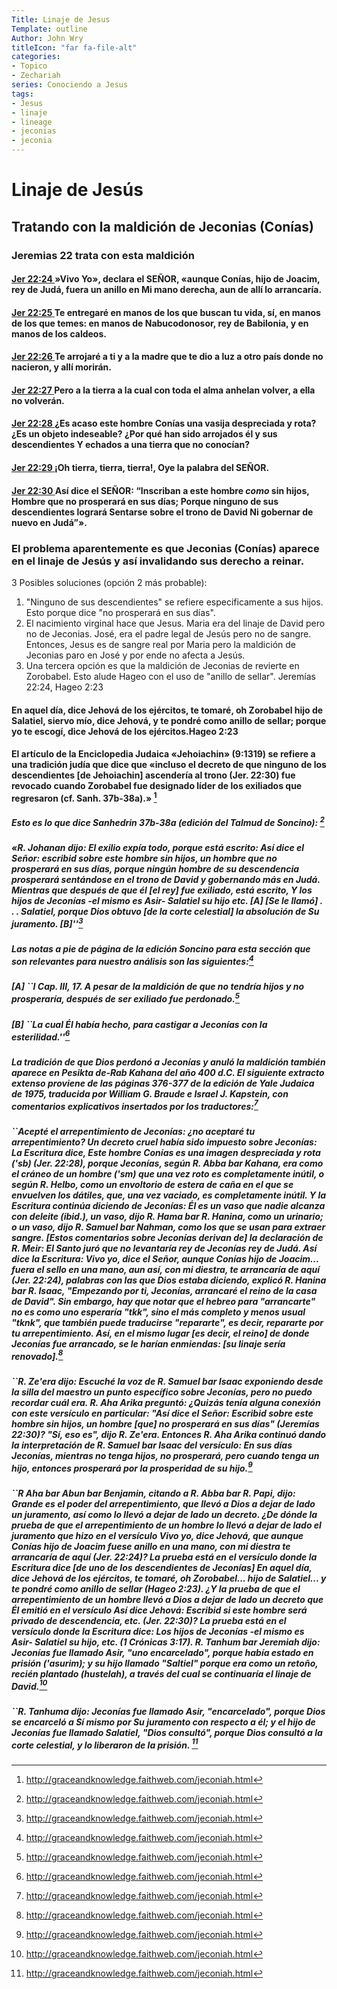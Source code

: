 ```yaml
---
Title: Linaje de Jesus
Template: outline
Author: John Wry
titleIcon: "far fa-file-alt"
categories:
- Topico
- Zechariah
series: Conociendo a Jesus
tags:
- Jesus
- linaje
- lineage
- jeconias
- jeconia
---
```


# Linaje de Jesús

## Tratando con la maldición de Jeconias (Conías)

### Jeremias 22 trata con esta maldición

#### [**Jer 22:24** ](verseid:24.22.24) »Vivo Yo», declara el SEÑOR, «aunque Conías, hijo de Joacim, rey de Judá, **fuera un anillo en Mi mano derecha, aun de allí lo arrancaría**.

#### [**Jer 22:25** ](verseid:24.22.25) Te entregaré en manos de los que buscan tu vida, sí, en manos de los que temes: en manos de Nabucodonosor, rey de Babilonia, y en manos de los caldeos.

#### [**Jer 22:26** ](verseid:24.22.26) Te arrojaré a ti y a la madre que te dio a luz a otro país donde no nacieron, y allí morirán.

#### [**Jer 22:27** ](verseid:24.22.27) Pero a la tierra a la cual con toda el alma anhelan volver, a ella no volverán.

#### [**Jer 22:28** ](verseid:24.22.28) ¿Es acaso este hombre Conías una vasija despreciada y rota? ¿Es un objeto indeseable? ¿Por qué han sido arrojados él y sus descendientes Y echados a una tierra que no conocían?

#### [**Jer 22:29** ](verseid:24.22.29) ¡Oh tierra, tierra, tierra!, Oye la palabra del SEÑOR.

#### [**Jer 22:30** ](verseid:24.22.30) Así dice el SEÑOR: “Inscriban a este hombre *como* sin hijos, Hombre que no prosperará en sus días; **Porque ninguno de sus descendientes logrará Sentarse sobre el trono de David Ni gobernar de nuevo en Judá”»**.

### El problema aparentemente es que Jeconias (Conías) aparece en el linaje de Jesús y así invalidando sus derecho a reinar. 

3 Posibles soluciones (opción 2 más probable): 

1. "Ninguno de sus descendientes" se refiere especificamente a sus hijos. Esto porque dice "no prosperará en sus días". 
2. El nacimiento virginal hace que Jesus. Maria era del linaje de David pero no de Jeconias. José, era el padre legal de Jesús pero no de sangre. Entonces, Jesus es de sangre real por Maria pero la maldición de Jeconias paro en José y por ende no afecta a Jesús. 
3. Una tercera opción es que la maldición de Jeconias de revierte en Zorobabel. Esto alude Hageo con el uso de "anillo de sellar". Jeremías 22:24, Hageo 2:23

#### En aquel día, dice Jehová de los ejércitos, te tomaré, oh Zorobabel hijo de Salatiel, siervo mío, dice Jehová, y te pondré **como anillo de sellar**; porque yo te escogí, dice Jehová de los ejércitos.Hageo 2:23

#### El artículo de la Enciclopedia Judaica «Jehoiachin» (9:1319) se refiere a una tradición judía que dice que «incluso el decreto de que ninguno de los descendientes [de Jehoiachin] ascendería al trono (Jer. 22:30) fue revocado cuando Zorobabel fue designado líder de los exiliados que regresaron (cf. Sanh. 37b-38a).» [^1]

##### Esto es lo que dice Sanhedrin 37b-38a (edición del Talmud de Soncino): [^1]

##### «R. Johanan dijo: El exilio expía todo, porque está escrito: Así dice el Señor: escribid sobre este hombre sin hijos, un hombre que no prosperará en sus días, porque ningún hombre de su descendencia prosperará sentándose en el trono de David y gobernando más en Judá. Mientras que después de que él [el rey] fue exiliado, está escrito, Y los hijos de Jeconías -el mismo es Asir- Salatiel su hijo etc. [A] [Se le llamó] . . . Salatiel, porque Dios obtuvo [de la corte celestial] la absolución de Su juramento. [B]''[^1]

##### Las notas a pie de página de la edición Soncino para esta sección que son relevantes para nuestro análisis son las siguientes:[^1]

##### [A] ``I Cap. III, 17. A pesar de la maldición de que no tendría hijos y no prosperaría, después de ser exiliado fue perdonado.[^1]

##### [B] ``La cual Él había hecho, para castigar a Jeconías con la esterilidad.''[^1]

##### La tradición de que Dios perdonó a Jeconías y anuló la maldición también aparece en Pesikta de-Rab Kahana del año 400 d.C. El siguiente extracto extenso proviene de las páginas 376-377 de la edición de Yale Judaica de 1975, traducida por William G. Braude e Israel J. Kapstein, con comentarios explicativos insertados por los traductores:[^1]

##### ``Acepté el arrepentimiento de Jeconías: ¿no aceptaré tu arrepentimiento? Un decreto cruel había sido impuesto sobre Jeconías: La Escritura dice, Este hombre Conías es una imagen despreciada y rota ('sb) (Jer. 22:28), porque Jeconías, según R. Abba bar Kahana, era como el cráneo de un hombre ('sm) que una vez roto es completamente inútil, o según R. Helbo, como un envoltorio de estera de caña en el que se envuelven los dátiles, que, una vez vaciado, es completamente inútil. Y la Escritura continúa diciendo de Jeconías: Él es un vaso que nadie alcanza con deleite (ibid.), un vaso, dijo R. Hama bar R. Hanina, como un urinario; o un vaso, dijo R. Samuel bar Nahman, como los que se usan para extraer sangre. [Estos comentarios sobre Jeconías derivan de] la declaración de R. Meir: El Santo juró que no levantaría rey de Jeconías rey de Judá. Así dice la Escritura: Vivo yo, dice el Señor, aunque Conías hijo de Joacim... fuera el sello en una mano, aun así, con mi diestra, te arrancaría de aquí (Jer. 22:24), palabras con las que Dios estaba diciendo, explicó R. Hanina bar R. Isaac, "Empezando por ti, Jeconías, arrancaré el reino de la casa de David". Sin embargo, hay que notar que el hebreo para "arrancarte" no es como uno esperaría "tkk", sino el más completo y menos usual "tknk", que también puede traducirse "repararte", es decir, repararte por tu arrepentimiento. Así, en el mismo lugar [es decir, el reino] de donde Jeconías fue arrancado, se le harían enmiendas: [su linaje sería renovado].[^1]

##### ``R. Ze'era dijo: Escuché la voz de R. Samuel bar Isaac exponiendo desde la silla del maestro un punto específico sobre Jeconías, pero no puedo recordar cuál era. R. Aha Arika preguntó: ¿Quizás tenía alguna conexión con este versículo en particular: "Así dice el Señor: Escribid sobre este hombre sin hijos, un hombre [que] no prosperará en sus días" (Jeremías 22:30)? "Sí, eso es", dijo R. Ze'era. Entonces R. Aha Arika continuó dando la interpretación de R. Samuel bar Isaac del versículo: En sus días Jeconías, mientras no tenga hijos, no prosperará, pero cuando tenga un hijo, entonces prosperará por la prosperidad de su hijo.[^1]

##### ``R Aha bar Abun bar Benjamin, citando a R. Abba bar R. Papi, dijo: Grande es el poder del arrepentimiento, que llevó a Dios a dejar de lado un juramento, así como lo llevó a dejar de lado un decreto. ¿De dónde la prueba de que el arrepentimiento de un hombre lo llevó a dejar de lado el juramento que hizo en el versículo Vivo yo, dice Jehová, que aunque Conías hijo de Joacim fuese anillo en una mano, con mi diestra te arrancaría de aquí (Jer. 22:24)? La prueba está en el versículo donde la Escritura dice [de uno de los descendientes de Jeconías] En aquel día, dice Jehová de los ejércitos, te tomaré, oh Zorobabel... hijo de Salatiel... y te pondré como anillo de sellar (Hageo 2:23). ¿Y la prueba de que el arrepentimiento de un hombre llevó a Dios a dejar de lado un decreto que Él emitió en el versículo Así dice Jehová: Escribid si este hombre será privado de descendencia, etc. (Jer. 22:30)? La prueba está en el versículo donde la Escritura dice: Los hijos de Jeconías -el mismo es Asir- Salatiel su hijo, etc. (1 Crónicas 3:17). R. Tanhum bar Jeremiah dijo: Jeconías fue llamado Asir, "uno encarcelado", porque había estado en prisión ('asurim); y su hijo llamado "Saltiel" porque era como un retoño, recién plantado (hustelah), a través del cual se continuaría el linaje de David.[^1]

##### ``R. Tanhuma dijo: Jeconías fue llamado Asir, "encarcelado", porque Dios se encarceló a Sí mismo por Su juramento con respecto a él; y el hijo de Jeconías fue llamado Salatiel, "Dios consultó", porque Dios consultó a la corte celestial, y lo liberaron de la prisión. [^1]

[^1]: http://graceandknowledge.faithweb.com/jeconiah.html



